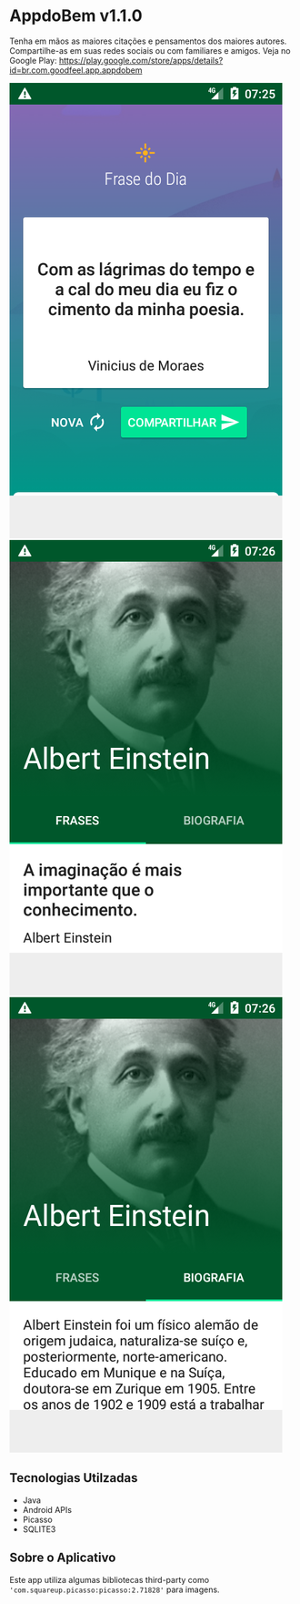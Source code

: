 # AppdoBem v1.1.0
Tenha em mãos as maiores citações e pensamentos dos maiores autores. Compartilhe-as em suas redes sociais ou com familiares e amigos. Veja no Google Play: https://play.google.com/store/apps/details?id=br.com.goodfeel.app.appdobem

![Screenshot](https://raw.githubusercontent.com/eduardowgmendes/AppdoBem/master/Screenshot_1562495141.png)
![Quote Screentshot](https://raw.githubusercontent.com/eduardowgmendes/AppdoBem/master/Screenshot_1562495179.png)
![Bio Screenshot](https://raw.githubusercontent.com/eduardowgmendes/AppdoBem/master/Screenshot_1562495193.png)

## Tecnologias Utilzadas 
- Java
- Android APIs
- Picasso 
- SQLITE3

## Sobre o Aplicativo 
Este app utiliza algumas bibliotecas third-party como ```'com.squareup.picasso:picasso:2.71828'``` para imagens.   
